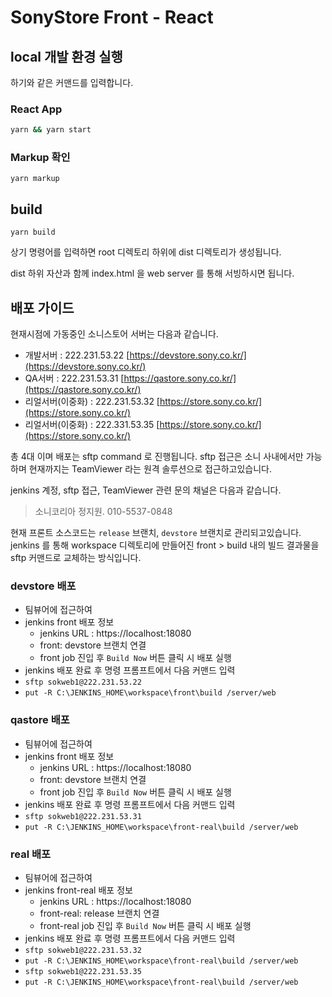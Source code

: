 # SonyStore Front - React

## local 개발 환경 실행

하기와 같은 커맨드를 입력합니다.

### React App

```zsh
yarn && yarn start
```

### Markup 확인

```
yarn markup
```

## build

```
yarn build
```

상기 명령어를 입력하면 root 디렉토리 하위에 dist 디렉토리가 생성됩니다.

dist 하위 자산과 함께 index.html 을 web server 를 통해 서빙하시면 됩니다. 

## 배포 가이드

현재시점에 가동중인 소니스토어 서버는 다음과 같습니다.

* 개발서버 : 222.231.53.22 [https://devstore.sony.co.kr/](https://devstore.sony.co.kr/)
* QA서버 : 222.231.53.31 [https://qastore.sony.co.kr/](https://qastore.sony.co.kr/)
* 리얼서버(이중화) : 222.231.53.32 [https://store.sony.co.kr/](https://store.sony.co.kr/)
* 리얼서버(이중화) : 222.331.53.35 [https://store.sony.co.kr/](https://store.sony.co.kr/)

총 4대 이며 배포는 sftp command 로 진행됩니다.
sftp 접근은 소니 사내에서만 가능하며 현재까지는 TeamViewer 라는 원격 솔루션으로 접근하고있습니다.

jenkins 계정, sftp 접근, TeamViewer 관련 문의 채널은 다음과 같습니다.

> 소니코리아 정지원. 010-5537-0848

현재 프론트 소스코드는 `release` 브랜치, `devstore` 브랜치로 관리되고있습니다.
jenkins 를 통해 workspace 디렉토리에 만들어진 front > build 내의 빌드 결과물을 sftp 커맨드로 교체하는 방식입니다.

### devstore 배포

* 팀뷰어에 접근하여
* jenkins front 배포 정보
    - jenkins URL : https://localhost:18080
    - front: devstore 브랜치 연결
    - front job 진입 후 `Build Now` 버튼 클릭 시 배포 실행
* jenkins 배포 완료 후 명령 프롬프트에서 다음 커맨드 입력
* `sftp sokweb1@222.231.53.22`
* `put -R C:\JENKINS_HOME\workspace\front\build /server/web`

### qastore 배포

* 팀뷰어에 접근하여
* jenkins front 배포 정보
    - jenkins URL : https://localhost:18080
    - front: devstore 브랜치 연결
    - front job 진입 후 `Build Now` 버튼 클릭 시 배포 실행
* jenkins 배포 완료 후 명령 프롬프트에서 다음 커맨드 입력
* `sftp sokweb1@222.231.53.31`
* `put -R C:\JENKINS_HOME\workspace\front-real\build /server/web`

### real 배포

* 팀뷰어에 접근하여
* jenkins front-real 배포 정보
    - jenkins URL : https://localhost:18080
    - front-real: release 브랜치 연결
    - front-real job 진입 후 `Build Now` 버튼 클릭 시 배포 실행
* jenkins 배포 완료 후 명령 프롬프트에서 다음 커맨드 입력
* `sftp sokweb1@222.231.53.32`
* `put -R C:\JENKINS_HOME\workspace\front-real\build /server/web`
* `sftp sokweb1@222.231.53.35`
* `put -R C:\JENKINS_HOME\workspace\front-real\build /server/web`
